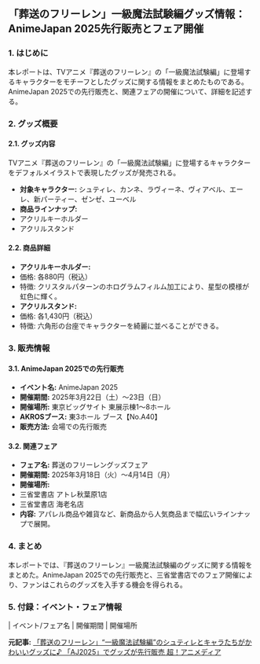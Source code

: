 ## 「葬送のフリーレン」一級魔法試験編グッズ情報：AnimeJapan 2025先行販売とフェア開催

### 1. はじめに

本レポートは、TVアニメ『葬送のフリーレン』の「一級魔法試験編」に登場するキャラクターをモチーフとしたグッズに関する情報をまとめたものである。AnimeJapan 2025での先行販売と、関連フェアの開催について、詳細を記述する。

### 2. グッズ概要

#### 2.1. グッズ内容

TVアニメ『葬送のフリーレン』の「一級魔法試験編」に登場するキャラクターをデフォルメイラストで表現したグッズが発売される。

* **対象キャラクター:** シュティレ、カンネ、ラヴィーネ、ヴィアベル、エーレ、新パーティー、ゼンゼ、ユーベル
* **商品ラインナップ:**
 * アクリルキーホルダー
 * アクリルスタンド

#### 2.2. 商品詳細

* **アクリルキーホルダー:**
 * 価格: 各880円（税込）
 * 特徴: クリスタルパターンのホログラムフィルム加工により、星型の模様が虹色に輝く。
* **アクリルスタンド:**
 * 価格: 各1,430円（税込）
 * 特徴: 六角形の台座でキャラクターを綺麗に並べることができる。

### 3. 販売情報

#### 3.1. AnimeJapan 2025での先行販売

* **イベント名:** AnimeJapan 2025
* **開催期間:** 2025年3月22日（土）～23日（日）
* **開催場所:** 東京ビッグサイト 東展示棟1～8ホール
* **AKROSブース:** 東3ホール ブース【No.A40】
* **販売方法:** 会場での先行販売

#### 3.2. 関連フェア

* **フェア名:** 葬送のフリーレングッズフェア
* **開催期間:** 2025年3月18日（火）～4月14日（月）
* **開催場所:**
 * 三省堂書店 アトレ秋葉原1店
 * 三省堂書店 海老名店
* **内容:** アパレル商品や雑貨など、新商品から人気商品まで幅広いラインナップで展開。

### 4. まとめ

本レポートでは、『葬送のフリーレン』一級魔法試験編のグッズに関する情報をまとめた。AnimeJapan 2025での先行販売と、三省堂書店でのフェア開催により、ファンはこれらのグッズを入手する機会を得られる。

### 5. 付録：イベント・フェア情報

| イベント/フェア名 | 開催期間 | 開催場所 

**元記事:** [「葬送のフリーレン」“一級魔法試験編”のシュティレとキャラたちがかわいいグッズに♪ 「AJ2025」でグッズが先行販売 超！アニメディア](https://cho-animedia.jp/article/2025/03/22/51429.html)